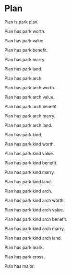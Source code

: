 # Plan

Plan is park plan.

Plan has park worth.

Plan has park value.

Plan has park benefit.

Plan has park marry.

Plan has park land.

Plan has park arch.

Plan has park arch worth.

Plan has park arch value.

Plan has park arch benefit.

Plan has park arch marry.

Plan has park arch land.

Plan has park kind.

Plan has park kind worth.

Plan has park kind value.

Plan has park kind benefit.

Plan has park kind marry.

Plan has park kind land.

Plan has park kind arch.

Plan has park kind arch worth.

Plan has park kind arch value.

Plan has park kind arch benefit.

Plan has park kind arch marry.

Plan has park kind arch land.

Plan has park mark.

Plan has park cross.

Plan has major.